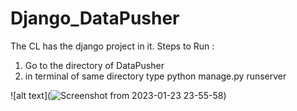 # Django_DataPusher
The CL has the django project in it.
Steps to Run : 
1. Go to the directory of DataPusher
2. in terminal of same directory type python manage.py runserver
 


![alt text](![Screenshot from 2023-01-23 23-55-58](https://user-images.githubusercontent.com/30771097/214210489-f4603f62-156e-4495-b87b-f5e8236164b7.png))

